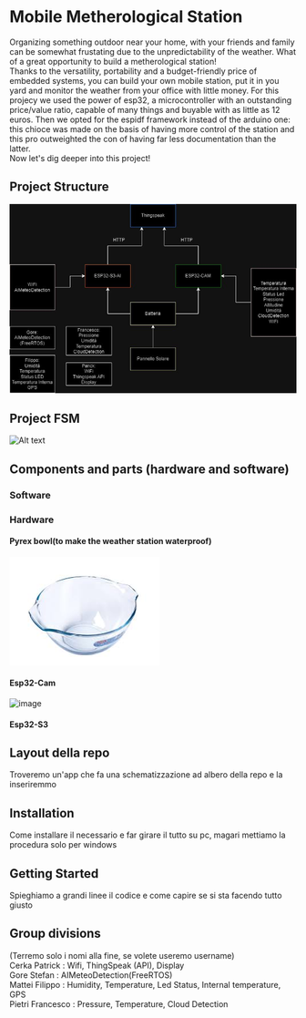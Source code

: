 # Mobile Metherological Station
Organizing something outdoor near your home, with your friends and family can be somewhat frustating due to the unpredictability of the weather. What of a great opportunity to build a metherological station! \
Thanks to the versatility, portability and a budget-friendly price of embedded systems, you can build your own mobile station, put it in you yard and monitor the weather from your office with little money.
For this projecy we used the power of esp32, a microcontroller with an outstanding price/value ratio, capable of many things and buyable with as little as 12 euros. Then we opted for the espidf framework instead of the arduino one: this chioce was made on the basis of having more control of the station and this pro outweighted the con of having far less documentation than the latter. \
Now let's dig deeper into this project!

## Project Structure
![Alt text](images/project_flow.jpeg)
## Project FSM
![Alt text](images/Final_State_Machine.png)
## Components and parts (hardware and software)
### Software

### Hardware
#### Pyrex bowl(to make the weather station waterproof)
![Alt text](images/pyrex.jpeg)
#### Esp32-Cam  
![image](https://github.com/0PkCk0/Mobile_Metherological_Station/assets/62013889/bc655117-eaf6-4af7-babf-54ce2f20afbd)
#### Esp32-S3 
## Layout della repo
Troveremo un'app che fa una schematizzazione ad albero della repo e la inseriremmo
## Installation
Come installare il necessario e far girare il tutto su pc, magari mettiamo la procedura solo per windows
## Getting Started
Spieghiamo a grandi linee il codice e come capire se si sta facendo tutto giusto
## Group divisions
(Terremo solo i nomi alla fine, se volete useremo username) \
Cerka Patrick : Wifi, ThingSpeak (API), Display \
Gore Stefan : AIMeteoDetection(FreeRTOS) \
Mattei Filippo : Humidity, Temperature, Led Status, Internal temperature, GPS  \
Pietri Francesco : Pressure, Temperature, Cloud Detection
